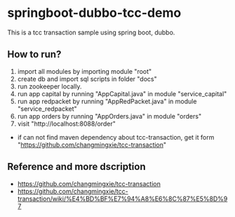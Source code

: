 # springboot-dubbo-tcc-demo

This is a tcc transaction sample using spring boot, dubbo.

## How to run?
1. import all modules by importing module "root"
2. create db and import sql scripts in folder "docs"
3. run zookeeper locally.
4. run app capital by running "AppCapital.java" in module "service_capital"
5. run app redpacket by running "AppRedPacket.java" in module "service_redpacket"
6. run app orders by running "AppOrders.java" in module "orders"
7. visit "http://localhost:8088/order"

- if can not find maven dependency about tcc-transaction, get it form "https://github.com/changmingxie/tcc-transaction"

## Reference and more dscription
- https://github.com/changmingxie/tcc-transaction
- https://github.com/changmingxie/tcc-transaction/wiki/%E4%BD%BF%E7%94%A8%E6%8C%87%E5%8D%97
